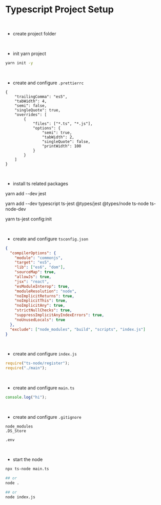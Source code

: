 # Typescript Project Setup

&nbsp;

- create project folder

&nbsp;

- init yarn project

```bash
yarn init -y

```

&nbsp;

- create and configure `.prettierrc`

```text
{
    "trailingComma": "es5",
    "tabWidth": 4,
    "semi": false,
    "singleQuote": true,
    "overrides": [
        {
            "files": ["*.ts", "*.js"],
            "options": {
                "semi": true,
                "tabWidth": 2,
                "singleQuote": false,
                "printWidth": 100
            }
        }
    ]
}

```

&nbsp;

- install ts related packages

yarn add --dev jest

yarn add --dev typescript ts-jest @types/jest @types/node ts-node ts-node-dev

yarn ts-jest config:init

&nbsp;

- create and configure `tsconfig.json`

```json
{
  "compilerOptions": {
    "module": "commonjs",
    "target": "es5",
    "lib": ["es6", "dom"],
    "sourceMap": true,
    "allowJs": true,
    "jsx": "react",
    "esModuleInterop": true,
    "moduleResolution": "node",
    "noImplicitReturns": true,
    "noImplicitThis": true,
    "noImplicitAny": true,
    "strictNullChecks": true,
    "suppressImplicitAnyIndexErrors": true,
    "noUnusedLocals": true
  },
  "exclude": ["node_modules", "build", "scripts", "index.js"]
}
```

&nbsp;

- create and configure `index.js`

```js
require("ts-node/register");
require("./main");
```

&nbsp;

- create and configure `main.ts`

```ts
console.log("hi");
```

&nbsp;

- create and configure `.gitignore`

```text
node_modules
.DS_Store

.env

```

&nbsp;

- start the node

```bash
npx ts-node main.ts

## or
node .

## or
node index.js

```

&nbsp;
